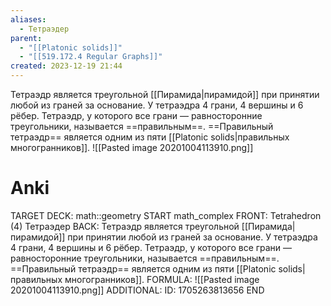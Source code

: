 ```yaml
---
aliases:
  - Тетраэдер
parent:
  - "[[Platonic solids]]"
  - "[[519.172.4 Regular Graphs]]"
created: 2023-12-19 21:44
---
```


Тетраэдр является треугольной [[Пирамида|пирамидой]] при принятии любой из граней за основание. У тетраэдра 4 грани, 4 вершины и 6 рёбер. 
Тетраэдр, у которого все грани — равносторонние треугольники, называется ==правильным==. 
==Правильный тетраэдр== является одним из пяти [[Platonic solids|правильных многогранников]].
![[Pasted image 20201004113910.png]]


# Anki
TARGET DECK: math::geometry
START
math_complex
FRONT: Tetrahedron (4)
Тетраэдер
BACK: Тетраэдр является треугольной [[Пирамида|пирамидой]] при принятии любой из граней за основание. У тетраэдра 4 грани, 4 вершины и 6 рёбер. 
Тетраэдр, у которого все грани — равносторонние треугольники, называется ==правильным==. 
==Правильный тетраэдр== является одним из пяти [[Platonic solids|правильных многогранников]].
FORMULA: ![[Pasted image 20201004113910.png]]
ADDITIONAL:
ID: 1705263813656
END
